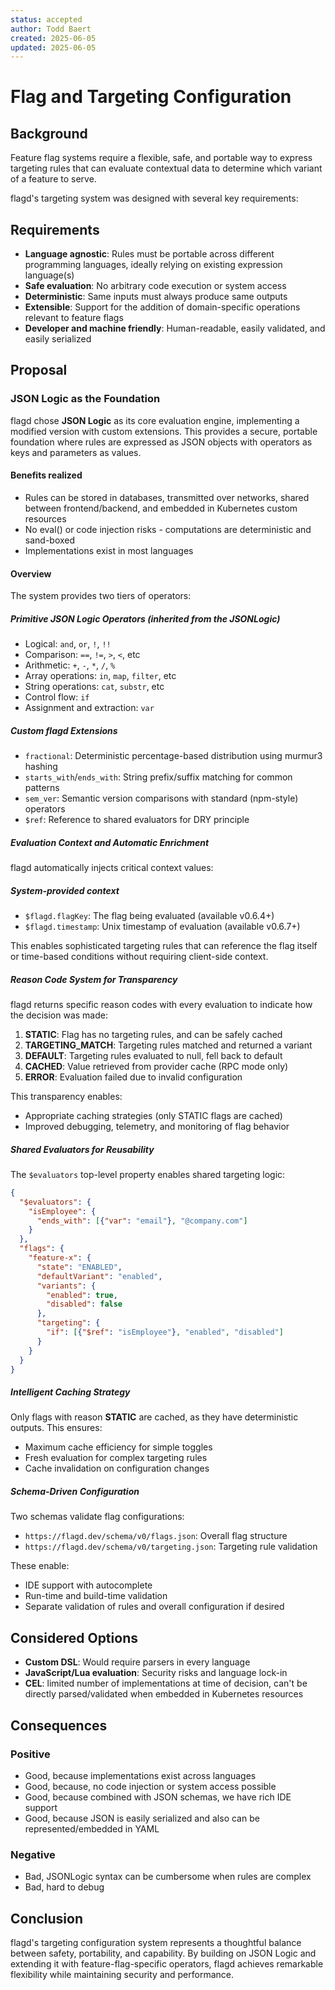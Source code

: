 ```yaml
---
status: accepted
author: Todd Baert
created: 2025-06-05
updated: 2025-06-05
---
```


# Flag and Targeting Configuration

## Background

Feature flag systems require a flexible, safe, and portable way to express targeting rules that can evaluate contextual data to determine which variant of a feature to serve.

flagd's targeting system was designed with several key requirements:

## Requirements

- **Language agnostic**: Rules must be portable across different programming languages, ideally relying on existing expression language(s)
- **Safe evaluation**: No arbitrary code execution or system access
- **Deterministic**: Same inputs must always produce same outputs
- **Extensible**: Support for the addition of domain-specific operations relevant to feature flags
- **Developer and machine friendly**: Human-readable, easily validated, and easily serialized

## Proposal

### JSON Logic as the Foundation

flagd chose **JSON Logic** as its core evaluation engine, implementing a modified version with custom extensions.
This provides a secure, portable foundation where rules are expressed as JSON objects with operators as keys and parameters as values.

#### Benefits realized

- Rules can be stored in databases, transmitted over networks, shared between frontend/backend, and embedded in Kubernetes custom resources
- No eval() or code injection risks - computations are deterministic and sand-boxed
- Implementations exist in most languages

#### Overview

The system provides two tiers of operators:

##### Primitive JSON Logic Operators (inherited from the JSONLogic)

- Logical: `and`, `or`, `!`, `!!`
- Comparison: `==`, `!=`, `>`, `<`, etc
- Arithmetic: `+`, `-`, `*`, `/`, `%`
- Array operations: `in`, `map`, `filter`, etc
- String operations: `cat`, `substr`, etc
- Control flow: `if`
- Assignment and extraction: `var`

##### Custom flagd Extensions

- `fractional`: Deterministic percentage-based distribution using murmur3 hashing
- `starts_with`/`ends_with`: String prefix/suffix matching for common patterns
- `sem_ver`: Semantic version comparisons with standard (npm-style) operators
- `$ref`: Reference to shared evaluators for DRY principle

##### Evaluation Context and Automatic Enrichment

flagd automatically injects critical context values:

##### System-provided context

- `$flagd.flagKey`: The flag being evaluated (available v0.6.4+)
- `$flagd.timestamp`: Unix timestamp of evaluation (available v0.6.7+)

This enables sophisticated targeting rules that can reference the flag itself or time-based conditions without requiring client-side context.

##### Reason Code System for Transparency

flagd returns specific reason codes with every evaluation to indicate how the decision was made:

1. **STATIC**: Flag has no targeting rules, and can be safely cached
2. **TARGETING_MATCH**: Targeting rules matched and returned a variant
3. **DEFAULT**: Targeting rules evaluated to null, fell back to default
4. **CACHED**: Value retrieved from provider cache (RPC mode only)
5. **ERROR**: Evaluation failed due to invalid configuration

This transparency enables:

- Appropriate caching strategies (only STATIC flags are cached)
- Improved debugging, telemetry, and monitoring of flag behavior

##### Shared Evaluators for Reusability

The `$evaluators` top-level property enables shared targeting logic:

```json
{
  "$evaluators": {
    "isEmployee": {
      "ends_with": [{"var": "email"}, "@company.com"]
    }
  },
  "flags": {
    "feature-x": {
      "state": "ENABLED",
      "defaultVariant": "enabled",
      "variants": {
        "enabled": true,
        "disabled": false
      },
      "targeting": {
        "if": [{"$ref": "isEmployee"}, "enabled", "disabled"]
      }
    }
  }
}
```

##### Intelligent Caching Strategy

Only flags with reason **STATIC** are cached, as they have deterministic outputs. This ensures:

- Maximum cache efficiency for simple toggles
- Fresh evaluation for complex targeting rules
- Cache invalidation on configuration changes

##### Schema-Driven Configuration

Two schemas validate flag configurations:

- `https://flagd.dev/schema/v0/flags.json`: Overall flag structure
- `https://flagd.dev/schema/v0/targeting.json`: Targeting rule validation

These enable:

- IDE support with autocomplete
- Run-time and build-time validation
- Separate validation of rules and overall configuration if desired

## Considered Options

- **Custom DSL**: Would require parsers in every language
- **JavaScript/Lua evaluation**: Security risks and language lock-in
- **CEL**: limited number of implementations at time of decision, can't be directly parsed/validated when embedded in Kubernetes resources

## Consequences

### Positive

- Good, because implementations exist across languages
- Good, because, no code injection or system access possible
- Good, because combined with JSON schemas, we have rich IDE support
- Good, because JSON is easily serialized and also can be represented/embedded in YAML

### Negative

- Bad, JSONLogic syntax can be cumbersome when rules are complex
- Bad, hard to debug

## Conclusion

flagd's targeting configuration system represents a thoughtful balance between safety, portability, and capability.
By building on JSON Logic and extending it with feature-flag-specific operators, flagd achieves remarkable flexibility while maintaining security and performance.
